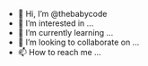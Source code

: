 - 👋 Hi, I’m @thebabycode
- 👀 I’m interested in ...
- 🌱 I’m currently learning ...
- 💞️ I’m looking to collaborate on ...
- 📫 How to reach me ...

<!---
thebabycode/thebabycode is a ✨ special ✨ repository because its `README.md` (this file) appears on your GitHub profile.
You can click the Preview link to take a look at your changes.
--->
